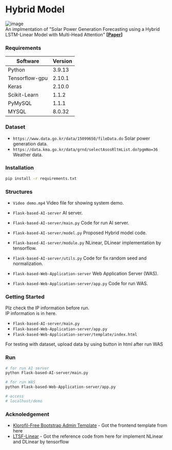# Hybrid Model
![image](https://github.com/user-attachments/assets/d56fcc84-1a03-470e-8681-8830ff0fd977) <br>
An implmentation of "Solar Power Generation Forecasting using a Hybrid LSTM-Linear Model with Multi-Head Attention"
**[[Paper](https://doi.org/10.3745/TKIPS.2025.14.2.123)]**<br>

### Requirements

| Software      	| Version 	|
|---------------	|---------	|
| Python        	| 3.9.13  	|
| Tensorflow-gpu       	| 2.10.1  	|
| Keras 	| 2.10.0   	|
| Scikit-Learn        	| 1.1.2  	|
| PyMySQL        	| 1.1.1  	|
| MYSQL        	| 8.0.32  	|

### Dataset

- `https://www.data.go.kr/data/15099650/fileData.do` Solar power generation data.
- `https://data.kma.go.kr/data/grnd/selectAsosRltmList.do?pgmNo=36` Weather data.

### Installation

  ```sh
  pip install -r requirements.txt
  ```

### Structures

- `Video demo.mp4` Video file for showing system demo.

- `Flask-based-AI-server` AI server.
- `Flask-based-AI-server/main.py` Code for run AI server.
- `Flask-based-AI-server/model.py` Proposed Hybrid model code.
- `Flask-based-AI-server/module.py` NLinear, DLinear implementation by tensorflow.
- `Flask-based-AI-server/utils.py` Code for fix random seed and normalization.

- `Flask-based-Web-Application-server` Web Application Server (WAS).
- `Flask-based-Web-Application-server/app.py` Code for run WAS.

### Getting Started

Plz check the IP information before run.<br>
IP information is in here.

- `Flask-based-AI-server/main.py`
- `Flask-based-Web-Application-server/app.py`
- `Flask-based-Web-Application-server/template/index.html`

For testing with dataset, upload data by using button in html after run WAS

### Run

  ```sh
  # for run AI server
  python Flask-based-AI-server/main.py

  # for run WAS
  python Flask-based-Web-Application-server/app.py

  # access
  # localhost/demo
  ```

### Acknoledgement

* [Klorofil-Free Bootstrap Admin Template](https://themeineed.com/downloads/klorofil-free-bootstrap-admin-template/) - Got the frontend template from here
* [LTSF-Linear](https://github.com/cure-lab/LTSF-Linear) - Got the reference code from here for implement NLinear and DLinear by tensorflow
